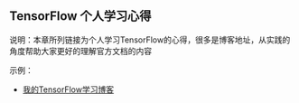 ## TensorFlow 个人学习心得

说明：本章所列链接为个人学习TensorFlow的心得，很多是博客地址，从实践的角度帮助大家更好的理解官方文档的内容

示例：

- [我的TensorFlow学习博客](http://wiki.jikexueyuan.com)